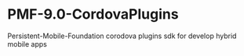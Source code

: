 # PMF-9.0-CordovaPlugins
Persistent-Mobile-Foundation corodova plugins sdk for develop hybrid mobile apps
